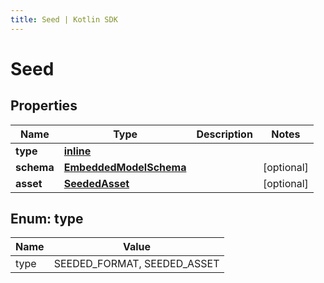```yaml
---
title: Seed | Kotlin SDK
---
```



# Seed

## Properties
Name | Type | Description | Notes
------------ | ------------- | ------------- | -------------
**type** | [**inline**](#type) |  | 
**schema** | [**EmbeddedModelSchema**](EmbeddedModelSchema) |  |  [optional]
**asset** | [**SeededAsset**](SeededAsset) |  |  [optional]


<a id="Type"></a>
## Enum: type
Name | Value
---- | -----
type | SEEDED_FORMAT, SEEDED_ASSET



